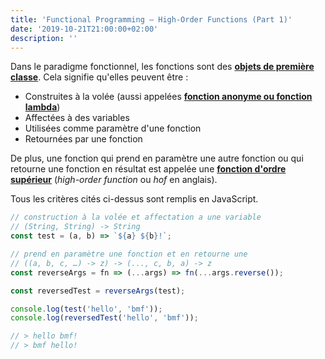 ```yaml
---
title: 'Functional Programming — High-Order Functions (Part 1)'
date: '2019-10-21T21:00:00+02:00'
description: ''
---
```


Dans le paradigme fonctionnel, les fonctions sont des **[objets de première classe](https://fr.wikipedia.org/wiki/Objet_de_premi%C3%A8re_classe)**. Cela signifie qu'elles peuvent être :

- Construites à la volée (aussi appelées **[fonction anonyme ou fonction lambda](https://fr.wikipedia.org/wiki/Fonction_anonyme)**)
- Affectées à des variables
- Utilisées comme paramètre d'une fonction
- Retournées par une fonction

De plus, une fonction qui prend en paramètre une autre fonction ou qui retourne une fonction en résultat est appelée une **[fonction d'ordre supérieur](https://fr.wikipedia.org/wiki/Fonction_d%27ordre_sup%C3%A9rieur)** (_high-order function_ ou _hof_ en anglais).

Tous les critères cités ci-dessus sont remplis en JavaScript.

```js
// construction à la volée et affectation a une variable
// (String, String) -> String
const test = (a, b) => `${a} ${b}!`;

// prend en paramètre une fonction et en retourne une
// ((a, b, c, …) -> z) -> (..., c, b, a) -> z
const reverseArgs = fn => (...args) => fn(...args.reverse());

const reversedTest = reverseArgs(test);

console.log(test('hello', 'bmf'));
console.log(reversedTest('hello', 'bmf'));

// > hello bmf!
// > bmf hello!
```
